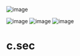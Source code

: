 ![image](https://github.com/ihebbennaceur/c.sec/assets/129274519/b337c358-65ea-4a2c-ab81-12427cd86a2a)

![image](https://github.com/ihebbennaceur/c.sec/assets/129274519/952c9bd1-3712-4604-9b89-3d6fd879f2ea)
![image](https://github.com/ihebbennaceur/c.sec/assets/129274519/9495bdc4-0226-4f19-a5ff-16c5207d6cfc)  ![image](https://github.com/ihebbennaceur/c.sec/assets/129274519/3ebdabfc-fbe0-42c4-977b-bca94ccf70db)





# c.sec
